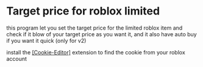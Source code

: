 <style>
@import url('https://fonts.googleapis.com/css2?family=Fredoka:wght@500;600&family=Handjet:wght@300&display=swap');
</style>

# Target price for roblox limited

<p font-family: 'Fredoka', sans-serif; font-family: 'Handjet', cursive;>this program let you set the target price for the limited roblox item
and check if it blow of your target price as you want it,
and it also have auto buy if you want it quick (only for v2)</p>

install the <a href="https://chrome.google.com/webstore/detail/cookie-editor/hlkenndednhfkekhgcdicdfddnkalmdm?hl=id">[Cookie-Editor]</a> extension to find the cookie from your roblox account


